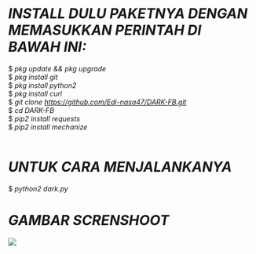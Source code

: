 # <i>INSTALL DULU PAKETNYA DENGAN MEMASUKKAN PERINTAH DI BAWAH INI:</i><br>
$ <i>pkg update && pkg upgrade</i><br>
$ <i>pkg install git</i><br>
$ <i>pkg install python2</i><br>
$ <i>pkg install curl</i><br>
$ <i>git clone https://github.com/Edi-nasa47/DARK-FB.git</i><br>
$ <i>cd DARK-FB</i><br>
$ <i>pip2 install requests</i><br>
$ <i>pip2 install mechanize</i><br><br>
# <i>UNTUK CARA MENJALANKANYA</i><br>
$ <i>python2 dark.py</i><br>

# <i>GAMBAR SCRENSHOOT</i><br>
<img src='https://github.com/Edi-nasa47/DARK-FB/blob/master/screnshoot.jpg'/>
